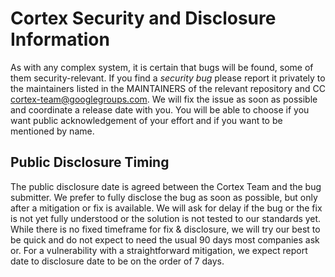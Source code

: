 # Cortex Security and Disclosure Information

As with any complex system, it is certain that bugs will be found, some of them security-relevant. If you find a _security bug_ please report it privately to the maintainers listed in the MAINTAINERS of the relevant repository and CC cortex-team@googlegroups.com. We will fix the issue as soon as possible and coordinate a release date with you. You will be able to choose if you want public acknowledgement of your effort and if you want to be mentioned by name.

## Public Disclosure Timing

The public disclosure date is agreed between the Cortex Team and the bug submitter. We prefer to fully disclose the bug as soon as possible, but only after a mitigation or fix is available. We will ask for delay if the bug or the fix is not yet fully understood or the solution is not tested to our standards yet. While there is no fixed timeframe for fix & disclosure, we will try our best to be quick and do not expect to need the usual 90 days most companies ask or. For a vulnerability with a straightforward mitigation, we expect report date to disclosure date to be on the order of 7 days.
